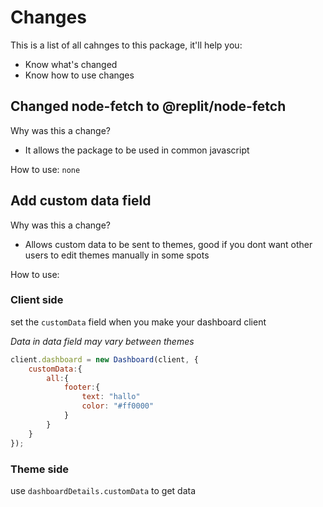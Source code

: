 # Changes

This is a list of all cahnges to this package, it'll help you:

 - Know what's changed
 - Know how to use changes

## Changed node-fetch to @replit/node-fetch

Why was this a change?
 - It allows the package to be used in common javascript

How to use: `none`

## Add custom data field

Why was this a change?
 - Allows custom data to be sent to themes, good if you dont want other users to edit themes manually in some spots

How to use: 
### Client side

set the `customData` field when you make your dashboard client

*Data in data field may vary between themes*
```js
client.dashboard = new Dashboard(client, {
    customData:{
        all:{
            footer:{
                text: "hallo"
                color: "#ff0000"
            }
        }
    }
});
```

### Theme side

use `dashboardDetails.customData` to get data
